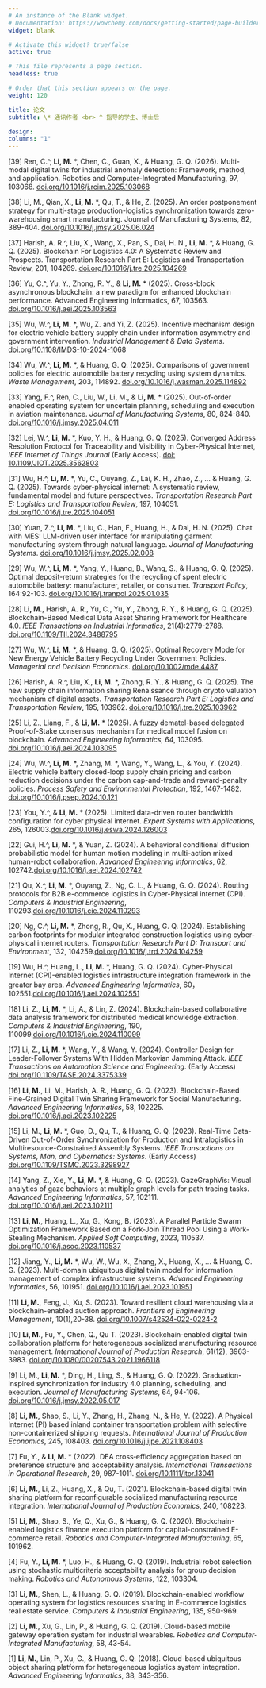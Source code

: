 ```yaml
---
# An instance of the Blank widget.
# Documentation: https://wowchemy.com/docs/getting-started/page-builder/
widget: blank

# Activate this widget? true/false
active: true

# This file represents a page section.
headless: true

# Order that this section appears on the page.
weight: 120

title: 论文
subtitle: \* 通讯作者 <br> ^ 指导的学生、博士后

design:
columns: "1"
---
```


[39] Ren, C.^, **Li, M.** *, Chen, C., Guan, X., & Huang, G. Q. (2026). Multi-modal digital twins for industrial anomaly detection: Framework, method, and application. Robotics and Computer-Integrated Manufacturing, 97, 103068. [doi.org/10.1016/j.rcim.2025.103068](https://doi.org/10.1016/j.rcim.2025.103068)

[38] Li, M., Qian, X., **Li, M.** *, Qu, T., & He, Z. (2025). An order postponement strategy for multi-stage production-logistics synchronization towards zero-warehousing smart manufacturing. Journal of Manufacturing Systems, 82, 389-404. [doi.org/10.1016/j.jmsy.2025.06.024](https://doi.org/10.1016/j.jmsy.2025.06.024)

[37] Harish, A. R.^, Liu, X., Wang, X., Pan, S., Dai, H. N., **Li, M.** *, & Huang, G. Q. (2025). Blockchain For Logistics 4.0: A Systematic Review and Prospects. Transportation Research Part E: Logistics and Transportation Review, 201, 104269. [doi.org/10.1016/j.tre.2025.104269](https://doi.org/10.1016/j.tre.2025.104269)

[36] Yu, C.^, Yu, Y., Zhong, R. Y., & **Li, M.** * (2025). Cross-block asynchronous blockchain: a new paradigm for enhanced blockchain performance. Advanced Engineering Informatics, 67, 103563. [doi.org/10.1016/j.aei.2025.103563](https://doi.org/10.1016/j.aei.2025.103563)

[35] Wu, W.^, **Li, M.** *, Wu, Z. and Yi, Z. (2025). Incentive mechanism design for electric vehicle battery supply chain under information asymmetry and government intervention. *Industrial Management & Data Systems*. [doi.org/10.1108/IMDS-10-2024-1068](https://doi.org/10.1108/IMDS-10-2024-1068)

[34] Wu, W.^, **Li, M.** *, & Huang, G. Q. (2025). Comparisons of government policies for electric automobile battery recycling using system dynamics. *Waste Management*, 203, 114892. [doi.org/10.1016/j.wasman.2025.114892](https://doi.org/10.1016/j.wasman.2025.114892)

[33] Yang, F.^, Ren, C., Liu, W., Li, M., & **Li, M.** * (2025). Out-of-order enabled operating system for uncertain planning, scheduling and execution in aviation maintenance. *Journal of Manufacturing Systems*, 80, 824-840. [doi.org/10.1016/j.jmsy.2025.04.011](https://doi.org/10.1016/j.jmsy.2025.04.011)

[32] Lei, W.^, **Li, M.** *, Kuo, Y. H., & Huang, G. Q. (2025). Converged Address Resolution Protocol for Traceability and Visibility in Cyber-Physical Internet, *IEEE Internet of Things Journal* (Early Access). [doi: 10.1109/JIOT.2025.3562803](https://doi.org/10.1109/JIOT.2025.3562803)

[31] Wu, H.^, **Li, M.** *, Yu, C., Ouyang, Z., Lai, K. H., Zhao, Z., ... & Huang, G. Q. (2025). Towards cyber-physical internet: A systematic review, fundamental model and future perspectives. *Transportation Research Part E: Logistics and Transportation Review*, 197, 104051. [doi.org/10.1016/j.tre.2025.104051](https://doi.org/10.1016/j.tre.2025.104051)

[30] Yuan, Z.^, **Li, M.** *, Liu, C., Han, F., Huang, H., & Dai, H. N. (2025). Chat with MES: LLM-driven user interface for manipulating garment manufacturing system through natural language. *Journal of Manufacturing Systems*. [doi.org/10.1016/j.jmsy.2025.02.008](https://doi.org/10.1016/j.jmsy.2025.02.008)

[29] Wu, W.^, **Li, M.** *, Yang, Y., Huang, B., Wang, S., & Huang, G. Q. (2025). Optimal deposit-return strategies for the recycling of spent electric automobile battery: manufacturer, retailer, or consumer. *Transport Policy*, 164:92-103. [doi.org/10.1016/j.tranpol.2025.01.035](https://doi.org/10.1016/j.tranpol.2025.01.035)

[28] **Li, M.**, Harish, A. R., Yu, C., Yu, Y., Zhong, R. Y., & Huang, G. Q. (2025). Blockchain-Based Medical Data Asset Sharing Framework for Healthcare 4.0. *IEEE Transactions on Industrial Informatics*, 21(4):2779-2788. [doi.org/10.1109/TII.2024.3488795](https://doi.org/10.1109/TII.2024.3488795)

[27] Wu, W.^, **Li, M.** *, & Huang, G. Q. (2025). Optimal Recovery Mode for New Energy Vehicle Battery Recycling Under Government Policies. *Managerial and Decision Economics*. [doi.org/10.1002/mde.4487](https://doi.org/10.1002/mde.4487)

[26] Harish, A. R.^, Liu, X., **Li, M.** *, Zhong, R. Y., & Huang, G. Q. (2025). The new supply chain information sharing Renaissance through crypto valuation mechanism of digital assets. *Transportation Research Part E: Logistics and Transportation Review*, 195, 103962. [doi.org/10.1016/j.tre.2025.103962](https://doi.org/10.1016/j.tre.2025.103962)

[25] Li, Z., Liang, F., & **Li, M.** * (2025). A fuzzy dematel-based delegated Proof-of-Stake consensus mechanism for medical model fusion on blockchain. *Advanced Engineering Informatics*, 64, 103095. [doi.org/10.1016/j.aei.2024.103095](https://doi.org/10.1016/j.aei.2024.103095)

[24] Wu, W.^, **Li, M.** *, Zhang, M. *, Wang, Y., Wang, L., & You, Y. (2024). Electric vehicle battery closed-loop supply chain pricing and carbon reduction decisions under the carbon cap-and-trade and reward-penalty policies. *Process Safety and Environmental Protection*, 192, 1467-1482. [doi.org/10.1016/j.psep.2024.10.121](https://doi.org/10.1016/j.psep.2024.10.121)

[23] You, Y.^, & **Li, M.** * (2025). Limited data-driven router bandwidth configuration for cyber physical internet. *Expert Systems with Applications*, 265, 126003.[doi.org/10.1016/j.eswa.2024.126003](https://doi.org/10.1016/j.eswa.2024.126003)

[22] Gui, H.^, **Li, M.** *, & Yuan, Z. (2024). A behavioral conditional diffusion probabilistic model for human motion modeling in multi-action mixed human-robot collaboration. *Advanced Engineering Informatics*, 62, 102742.[doi.org/10.1016/j.aei.2024.102742](https://doi.org/10.1016/j.aei.2024.102742)

[21] Qu, X.^, **Li, M.** *, Ouyang, Z., Ng, C. L., & Huang, G. Q. (2024). Routing protocols for B2B e-commerce logistics in Cyber-Physical internet (CPI). *Computers & Industrial Engineering*, 110293.[doi.org/10.1016/j.cie.2024.110293](https://doi.org/10.1016/j.cie.2024.110293)

[20] Ng, C.^, **Li, M.** *, Zhong, R., Qu, X., Huang, G. Q. (2024). Establishing carbon footprints for modular integrated construction logistics using cyber-physical internet routers. *Transportation Research Part D: Transport and Environment*, 132, 104259.[doi.org/10.1016/j.trd.2024.104259](https://doi.org/10.1016/j.trd.2024.104259)

[19] Wu, H.^, Huang, L., **Li, M.** *, Huang, G. Q. (2024). Cyber-Physical Internet (CPI)-enabled logistics infrastructure integration framework in the greater bay area. *Advanced Engineering Informatics*, 60，102551.[doi.org/10.1016/j.aei.2024.102551](https://doi.org/10.1016/j.aei.2024.102551)

[18] Li, Z., **Li, M.** *, Li, A., & Lin, Z. (2024). Blockchain-based collaborative data analysis framework for distributed medical knowledge extraction. *Computers & Industrial Engineering*, 190, 110099.[doi.org/10.1016/j.cie.2024.110099](https://doi.org/10.1016/j.cie.2024.110099)

[17] Li, Z., **Li, M.** *, Wang, Y., & Wang, Y. (2024). Controller Design for Leader-Follower Systems With Hidden Markovian Jamming Attack. *IEEE Transactions on Automation Science and Engineering*. (Early Access) [doi.org/10.1109/TASE.2024.3375339](https://doi.org/10.1109/TASE.2024.3375339)

[16] **Li, M.**, Li, M., Harish, A. R., Huang, G. Q. (2023). Blockchain-Based Fine-Grained Digital Twin Sharing Framework for Social Manufacturing. *Advanced Engineering Informatics*, 58, 102225. [doi.org/10.1016/j.aei.2023.102225](https://doi.org/10.1016/j.aei.2023.102225)

[15] Li, M., **Li, M.** *, Guo, D., Qu, T., & Huang, G. Q. (2023). Real-Time Data-Driven Out-of-Order Synchronization for Production and Intralogistics in Multiresource-Constrained Assembly Systems. *IEEE Transactions on Systems, Man, and Cybernetics: Systems*. (Early Access)  [doi.org/10.1109/TSMC.2023.3298927](https://doi.org/10.1109/TSMC.2023.3298927)

[14] Yang, Z., Xie, Y., **Li, M.** *, & Huang, G. Q. (2023). GazeGraphVis: Visual analytics of gaze behaviors at multiple graph levels for path tracing tasks. *Advanced Engineering Informatics*, 57, 102111. [doi.org/10.1016/j.aei.2023.102111](https://doi.org/10.1016/j.aei.2023.102111)

[13] **Li, M.**, Huang, L., Xu, G., Kong, B. (2023). A Parallel Particle Swarm Optimization Framework Based on a Fork-Join Thread Pool Using a Work-Stealing Mechanism. *Applied Soft Computing*, 2023, 110537. [doi.org/10.1016/j.asoc.2023.110537](https://doi.org/10.1016/j.asoc.2023.110537)

[12] Jiang, Y., **Li, M.** *, Wu, W., Wu, X., Zhang, X., Huang, X., ... & Huang, G. G. (2023). Multi-domain ubiquitous digital twin model for information management of complex infrastructure systems. *Advanced Engineering Informatics*, 56, 101951. [doi.org/10.1016/j.aei.2023.101951](https://doi.org/10.1016/j.aei.2023.101951)

[11] **Li, M.**, Feng, J., Xu, S.  (2023). Toward resilient cloud warehousing via a blockchain-enabled auction approach. *Frontiers of Engineering Management*, 10(1),20-38. [doi.org/10.1007/s42524-022-0224-2](https://doi.org/10.1007/s42524-022-0224-2)

[10] **Li, M.**, Fu, Y., Chen, Q., Qu T. (2023). Blockchain-enabled digital twin collaboration platform for heterogeneous socialized manufacturing resource management. *International Journal of Production Research*, 61(12), 3963-3983. [doi.org/10.1080/00207543.2021.1966118](https://doi.org/10.1080/00207543.2021.1966118)

[9] Li, M., **Li, M.** *, Ding, H., Ling, S., & Huang, G. Q. (2022). Graduation-inspired synchronization for industry 4.0 planning, scheduling, and execution. *Journal of Manufacturing Systems*, 64, 94-106. [doi.org/10.1016/j.jmsy.2022.05.017](https://doi.org/10.1016/j.jmsy.2022.05.017)

[8] **Li, M.**, Shao, S., Li, Y., Zhang, H., Zhang, N., & He, Y. (2022). A Physical Internet (PI) based inland container transportation problem with selective non-containerized shipping requests. *International Journal of Production Economics*, 245, 108403. [doi.org/10.1016/j.ijpe.2021.108403](https://doi.org/10.1016/j.ijpe.2021.108403)

[7] Fu, Y., & **Li, M.** * (2022). DEA cross‐efficiency aggregation based on preference structure and acceptability analysis. *International Transactions in Operational Research*, 29, 987-1011. [doi.org/10.1111/itor.13041](https://doi.org/10.1111/itor.13041)

[6] **Li, M.**, Li, Z., Huang, X., & Qu, T. (2021). Blockchain-based digital twin sharing platform for reconfigurable socialized manufacturing resource integration. *International Journal of Production Economics*, 240, 108223.

[5] **Li, M.**, Shao, S., Ye, Q., Xu, G., & Huang, G. Q. (2020). Blockchain-enabled logistics finance execution platform for capital-constrained E-commerce retail. *Robotics and Computer-Integrated Manufacturing*, 65, 101962.

[4] Fu, Y., **Li, M.** *, Luo, H., & Huang, G. Q. (2019). Industrial robot selection using stochastic multicriteria acceptability analysis for group decision making. *Robotics and Autonomous Systems*, 122, 103304.

[3] **Li, M.**, Shen, L., & Huang, G. Q. (2019). Blockchain-enabled workflow operating system for logistics resources sharing in E-commerce logistics real estate service. *Computers & Industrial Engineering*, 135, 950-969.

[2] **Li, M.**, Xu, G., Lin, P., & Huang, G. Q. (2019). Cloud-based mobile gateway operation system for industrial wearables. *Robotics and Computer-Integrated Manufacturing*, 58, 43-54.

[1] **Li, M.**, Lin, P., Xu, G., & Huang, G. Q. (2018). Cloud-based ubiquitous object sharing platform for heterogeneous logistics system integration. *Advanced Engineering Informatics*, 38, 343-356.
